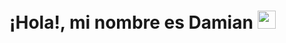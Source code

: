 # ¡Hola!, mi nombre es Damian <img src="https://github.com/dampokan/dampokan/blob/main/src/6937-emojieyebrown.gif" width="29px">